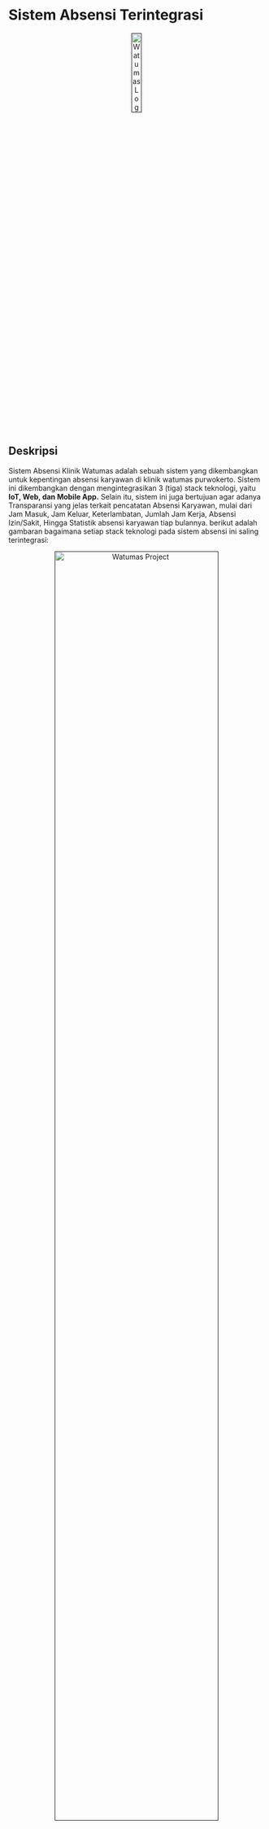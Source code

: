 # Sistem Absensi Terintegrasi

<p align="center"><a href="" target="_blank"><img src="https://encrypted-tbn0.gstatic.com/images?q=tbn:ANd9GcSqZ4zUJYtla6UURcmT91UEB0_s0JOXsPWFrUjBloBEVA&s" width="20%" alt="Watumas Logo"></a></p>
<p align="center">
</p>

## Deskripsi
Sistem Absensi Klinik Watumas adalah sebuah sistem yang dikembangkan untuk kepentingan absensi karyawan di klinik watumas purwokerto. Sistem ini dikembangkan dengan mengintegrasikan 3 (tiga) stack teknologi, yaitu **IoT, Web, dan Mobile App.** Selain itu, sistem ini juga bertujuan agar adanya Transparansi yang jelas terkait pencatatan Absensi Karyawan, mulai dari Jam Masuk, Jam Keluar, Keterlambatan, Jumlah Jam Kerja, Absensi Izin/Sakit, Hingga Statistik absensi karyawan tiap bulannya. berikut adalah gambaran bagaimana setiap stack teknologi pada sistem absensi ini saling terintegrasi: 

<p align="center"><a href="" target="_blank"><img src="/ovrvw.png" width="80%" alt="Watumas Project"></a></p>
<p align="center">
</p>

# Project-Overview
Seperti yang telah dikatakan sebelumnya, sistem absensi ini menggabungkan antara 3 stack teknologi yaitu:
- IoT
- Web
- Mobile App

Berikut adalah Penjelasan dari masing masing stack teknologi tersebut:

## IoT *(Internet of Things)*
Internet of Things adalah sebuah konsep yang terhubung dengan perangkat sebagai media komunikasi berbasis internet. Dengan adanya IoT, seorang user dapat saling terhubung dan berkomunikasi untuk melakukan aktivitas tertentu, mencari, mengolah, dan mengirimkan informasi secara otomatis.

Dalam hal ini IoT akan berperan sebagai alat yang menerima input dari *User* dan mengirimkannya ke Server sebagai data Absensi,
Alat-alat atau Hardware yang digunakan pada IoT ini adalah sebagai berikut:
- **RFID Card**
- **RFID Sensor**
- **ESP8266**
- **OLED LCD Display**

RFID Card Berperan sebagai identitas atau akun untuk setiap *User atau Karyawan*,
RFID Sensor sendiri berperan menjadi perangkat Input bagi IoT ini yang menerima inputan dari *User* melalui RFID Card masing masing *User*
ESP8266 Berperan menjadi otak yang mengatur segala input output dan pengolahan data
Terakhir, OLED LCD Display akan berperan menjadi perangkat output yang akan menampilkan hasil dari pemrosesan yang dilakukan oleh ESP8266

### Alur Kerja *(Work Flow)* IoT
1. Setiap Karyawan memiliki RFID Card mereka masing masing yang akan digunakan untuk melakukan Absensi.
2. Absensi dilakukan dengan cara mendekatkan/menempelkan RFID Card ke RFID Sensor
3. RFID Sensor akan mendeteksi adanya RFID Card dan mengirimkan data RFID Card tersebut ke ESP8266
4. Saat ESP8266 menerima inputan dari RFID Sensor, ddata tersebut akan diproses, Proses yang dilakukan oleh ESP8266 antara lain adalah:
    - Menerima data RFID Card
    - Mengambil data `waktu dan tanggal` saat ini pada waktu inputan diterima
    - mengirimkan data `waktu` `tanggal` dan `data RFID` ke Server melalui API
    - menerima Response dari Server
    - mengelola response server dan mengirimkannya ke OLED LCD Display untuk ditampilkan
5. OLED LCD Display akan menampilkan Pesan/Teks yang dikirim oleh ESP8266

### Detail IoT
<img src="/wire.png" width="50%" alt="IoT Detail">


## Web
Dalam sistem Absensi Terintegrasi Klinik Watumas, Website akan berperan sebagai pusat utama dalam pengumpulan dan pengolahan data.
Website dibangun dengan menggunakan bahasa pemrograman PHP dengan framework `Laravel Versi 11`

<img src="/landing.png" width="80%" alt="Landing Page">

Integrasi dengan IoT dan Mobile App dilakukan dengan menggunakan API yang dibuat pada website ini. Jadi, antara IoT, Web dan Mobile App akan dapat saling terhubung secara *realtime* dengan komunikasi menggunakan API ini. API yang dibuat antara lain
#### IoT
- `Attendances API`
    dengan API ini, Absensi karyawan dapat dibuat menggunakan perangkat IoT yang terhubung dengan API *Create Attendances*
#### Mobile App
- `Auth API`
    Melakukan Login
- `Get Company API`
    Mengambil Nama, Foto, dan Lokasi Klinik Watumas
- `Come Attendances API`
    Membuat Absen Kehadiran Karyawan
- `Home Attendances API`
    Membuat Absen Kepulangan Karyawan
- `Absent Attendances API`
    Membuat Absen Ketidak Hadiran Karyawan
- `Get Today Attendances API`
    Mengambil data Absensi Karyawan hari ini
- `Get Statistic Attendances API`
    Mengambil data Statistik Absensi Karyawan Pada Bulan tertentu
- `Get Details Attendances API`
    Mengambil semua detail absensi karyawan pada Bulan tertentu
- `Get User Profile API`
    Mengambil data Akun Karyawan seperti Nama, Email dan Foto Profil
- `Update User Profile API`
    Memperbarui data Akun Karyawan


Selain itu, website akan berperan sebagai *Company Profile* Klinik Watumas, dan *Admin Dashboard* yang digunakan sebgai:
- Pemantauan data Absensi Karyawan
- Melakukan Rekapitulasi data Absensi
- Konfigurasi Sistem Absensi
- Pengaturan Akun dan RFID Karyawan
- Melakukan Absensi untuk Karyawan yang mengalami kendala
- Manajemen Konten pada Halaman Company Profile Klinik Watumas
- Manajemen Notifikasi Aplikasi Mobile
- Pemantauan Log Aktifitas Admin

<img src="/webapp.png" width="80%" alt="Web Detail">

**Catatan:** API Mobile Attendances untuk membuat absensi keberangkatan dan kepulangan hanya dapat dilakukan jika Admin **Mengaktifkan Konfigurasi `Mobile App Attendances`**, karena pada sistem Absensi terintegrasi ini fokus utama untuk melakukan absen kedatangan dan kepulangan menggunakan IoT

## Mobile App
Aplikasi Mobile Sistem Absensi Klinik Watumas adalah sebuah Aplikasi Berbasis Android yang dapat diinstall oleh setiap Karyawan Klinik Watumas, Tujuan dan Fokus Utama pada Aplikasi Mobile ini adalah:
- Sebagai Pemantauan terhadap Data Absensi Masing Masing Karyawan
- Sebagai Backup atau Cadangan jika terjadi sesuatu pada Perangkat IoT sehingga tidak dapat melakukan Absensi Kedatangan dan Kepulangan
- Sebagai Sistem/Alat untuk melakukan Absensi Ketidak Hadiran Karyawan

<img src="/mobile.png" width="80%" alt="Mobile App">

### Fitur Fitur pada Mobile App
- Login
- Membuat Absen Kehadiran`**`
- Membuat Absen Kepulangan`**`
- Membuat Absen Ketidak Hadiran
- Melihat Data Absensi Hari Ini
- Melihat Statistik Absensi pada Bulan Tertentu
- Melihat Detail Absensi pada Bulann Tertentu
- Melakukan Pembaruan Profil Pengguna (nama pengguna dan foto profil)
- Melakukan Pembaruan Password Akun Pengguna

**Catatan**: Tanda `**` menandakan fitur memerlukan izin dari Admin (Admin mengaktifkan konfigurasi `Mobile App Attendances` pada Web Admin)
